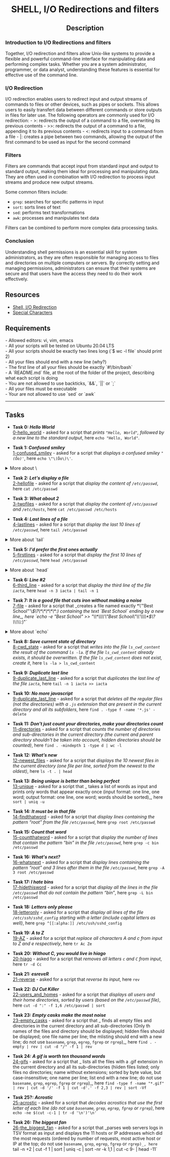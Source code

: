 # <p align="center">**SHELL, I/O Redirections and filters**</p>

## <p align="center">**Description**</p>

### **Introduction to I/O Redirections and filters**
<p>Together, I/O redirection and filters allow Unix-like systems to provide a flexible and powerful command-line interface for manipulating data and performing complex tasks. Whether you are a system administrator, programmer, or data analyst, understanding these features is essential for effective use of the command line.</p>

### **I/O Redirection**
<p>I/O redirection enables users to redirect input and output streams of commands to files or other devices, such as pipes or sockets. This allows users to easily transfert data between different commands or store outputs in files for later use.
The following operators are commonly used for I/O redirection:
- >: redirects the output of a command to a file, overwriting its previous contents
- >>: redirects the output of a command to a file, appending it to its previous contents
- <: redirects input to a command from a file
- |: creates a pipe between two commands, allowing the output of the first command to be used as input for the second command

</p>

### **Filters**
<p>Filters are commands that accept input from standard input and output to standard output, making them ideal for processing and manipulating data. They are often used in combination with I/O redirection to process input streams and produce new output streams.

Some common filters include:

- `grep`: searches for specific patterns in input
- `sort`: sorts lines of text
- `sed`: performs text transformations
- `awk`: processes and manipulates text data

Filters can be combined to perform more complex data processing tasks.</p>

### **Conclusion**
<p>Understanding shell permissions is an essential skill for system administrators, as they are often responsible for managing access to files and directories on multiple computers or servers. By correctly setting and managing permissions, administrators can ensure that their systems are secure and that users have the access they need to do their work effectively.</p>

## **Resources**
* [Shell, I/O Redirection](https://intranet.hbtn.io/rltoken/dJRc-mwT3vNw7SCWZNlGcg)
* [Special Characters](https://intranet.hbtn.io/rltoken/k2EzFVxAXrpfJMvl8-1ukQ)

## **Requirements**
<p>
- Allowed editors: vi, vim, emacs<br>
- All your scripts will be tested on Ubuntu 20.04 LTS<br>
- All your scripts should be exactly two lines long (`$ wc -l file` should print 2)<br>
- All your files should end with a new line (why?)<br>
- The first line of all your files should be exactly `#!/bin/bash`<br>
- A `README.md` file, at the root of the folder of the project, describing what each script is doing<br>
- You are not allowed to use backticks, `&&`, `||` or `;`<br>
- All your files must be executable<br>
- Your are not allowed to use `sed` or `awk`
</p>

-----------------------

## **Tasks**
- **Task 0: _Hello World_**<br>
    [0-hello_world](https://github.com/Spark4545/holbertonschool-shell/blob/master/io_redirection_and_filters/0-hello_world) - asked for a script that _prints `"Hello, World"`, followed by a new line to the standard output_, here `echo "Hello, World"`.

- **Task 1: _Confused smiley_**<br>
    [1-confused_smiley](https://github.com/Spark4545/holbertonschool-shell/blob/master/io_redirection_and_filters/1-confused_smiley) - asked for a script that _displays a confused smiley `"(Ôo)'`_, here `echo \"\(Ôo\)\'`.
<details>
<summary>More about \ </summary>
<p> \ are called "backslashes", they are used as escape characters to indicate that the following character should be treated specially, or to prevent special treatment of a character that would otherwise be interpreted in a specific way.</p>
</details>

- **Task 2: _Let's display a file_**<br>
    [2-hellofile](https://github.com/Spark4545/holbertonschool-shell/blob/master/io_redirection_and_filters/1-hellofile) - asked for a script that _display the content of `/etc/passwd`_, here `cat /etc/passwd`

- **Task 3: _What about 2_**<br>
    [3-twofiles](https://github.com/Spark4545/holbertonschool-shell/blob/master/io_redirection_and_filters/3-twofiles) - asked for a script that _display the content of `/etc/passwd` and `/etc/hosts`_, here `cat /etc/passwd /etc/hosts`

- **Task 4: _Last lines of a file_**<br>
    [4-lastlines](https://github.com/Spark4545/holbertonschool-shell/blob/master/io_redirection_and_filters/4-lastlines) - asked for a script that _display the last 10 lines of `/etc/passwd`_, here `tail /etc/passwd`
<details>
<summary>More about `tail` </summary>
<p>The `tail` command is a commonly used command that display the last few lines of a file or input stream.
Here are some usefull flags:<br>
* -n, output the last 'number' lines (10 default)<br>
* -c, output the last 'number' bytes (10 default)<br>
* -q, suppress headers when displaying multiple files<br>
* -v, display headers when displaying multiple files (default)<br>
* -f, output appended data as the file grows<br>
* --retry, keep trying to open a file even if it is inaccessible or has been renamed  
</p>
</details>

- **Task 5: _I'd prefer the first ones actually_**<br>
    [5-firstlines](https://github.com/Spark4545/holbertonschool-shell/blob/master/io_redirection_and_filters/5-firstlines) - asked for a script that _display the first 10 lines of `/etc/passwd`_, here `head /etc/passwd`
<details>
<summary>More about `head` </summary>
<p>Like `tail`, `head` command is commonly use to display the first few lines of a file or input stream.
Here are some usefull flags:<br>
* -n, output the last 'number' lines (10 default)<br>
* -c, output the last 'number' bytes (10 default)<br>
* -q, suppress headers when displaying multiple files<br>
* -v, display headers when displaying multiple files (default)
</p>
</details>

- **Task 6: _Line #2_**<br>
    [6-third_line](https://github.com/Spark4545/holbertonschool-shell/blob/master/io_redirection_and_filters/6-third_line) - asked for a script that _display the third line of the file `iacta`_, here `head -n 3 iacta | tail -n 1`

- **Task 7: _It is a good file that cuts iron without making a noise_**<br>
    [7-file](https://github.com/Spark4545/holbertonschool-shell/blob/master/io_redirection_and_filters/7-file) - asked for a script that _creates a file named exactly \*\\'"Best School"\'\\*$\?\*\*\*\*\*:) containing the text `Best School` ending by a new line_, here `echo -e "Best School" >> "\\*\\\\'\"Best School\"\\'\\\\*$\\?\\*\\*\\*\\*\\*:)"`
<details>
<summary>More about `echo` </summary>
<p>The `echo` command is a common command in the shell that allows you to print text to the terminal.<br>
* -n, prevent the trailing newline character from being printed<br>
* -e, allows the interpretation of backslash escapes<br>
* -E, disables the interpretation of backslash escapes<br>
* -p, causes the output to be read from the user, rather than from the command line arguments<br>
* -s, same as -p but it is not displayed on the terminal (for password)
</p>
</details>

- **Task 8: _Save current state of directory_**<br>
    [8-cwd_state](https://github.com/Spark4545/holbertonschool-shell/blob/master/io_redirection_and_filters/8-cwd_state) - asked for a script that _writes into the file `ls_cwd_content` the result of the command `ls -la`. If the file `ls_cwd_content` already exists, it should be overwritten. If the file `ls_cwd_content` does not exist, create it_, here `ls -la > ls_cwd_content`
    
- **Task 9: _Duplicate last line_**<br>
    [9-duplicate_last_line](https://github.com/Spark4545/holbertonschool-shell/blob/master/io_redirection_and_filters/9-duplicate_last_line) - asked for a script that _duplicates the last line of the file `iacta`_, here `tail -n 1 iacta >> iacta` 
    
- **Task 10: _No more javascript_**<br>
    [9-duplicate_last_line](https://github.com/Spark4545/holbertonschool-shell/blob/master/io_redirection_and_filters/9-duplicate_last_line) - asked for a script that _deletes all the regular files (not the directories) with a `.js` extension that are present in the current directory and all its subfolders_, here `find . -type f -name '*.js' -delete`    
    
- **Task 11: _Don't just count your directories, make your directories count_**<br>
    [11-directories](https://github.com/Spark4545/holbertonschool-shell/blob/master/io_redirection_and_filters/11-directories) - asked for a script that _counts the number of directories and sub-directories in the current directory (the current and parent directory shouldn't be taken into account, hidden directories should be counted)_, here `find . -mindepth 1 -type d | wc -l`

- **Task 12: _What’s new_**<br>
    [12-newest_files](https://github.com/Spark4545/holbertonschool-shell/blob/master/io_redirection_and_filters/12-newest_files) - asked for a script that _displays the 10 newest files in the current directory (one file per line, sorted from the newest to the oldest)_, here `ls -t . | head`

- **Task 13: _Being unique is better than being perfect_**<br>
    [13-unique](https://github.com/Spark4545/holbertonschool-shell/blob/master/io_redirection_and_filters/13-unique) - asked for a script that _ takes a list of words as input and prints only words that appear exactly once (input format: one line, one word; output format: one line, one word; words should be sorted)_, here `sort | uniq -u`

- **Task 14: _It must be in that file_**<br>
    [14-findthatword](https://github.com/Spark4545/holbertonschool-shell/blob/master/io_redirection_and_filters/14-findthatword) - asked for a script that _display lines containing the pattern “root” from the file `/etc/passwd`_, here `grep root /etc/passwd`

- **Task 15: _Count that word_**<br>
    [15-countthatword](https://github.com/Spark4545/holbertonschool-shell/blob/master/io_redirection_and_filters/15-countthatword) - asked for a script that _display the number of lines that contain the pattern “bin” in the file `/etc/passwd`_, here `grep -c bin /etc/passwd`

- **Task 16: _What's next?_**<br>
    [16-whatsnext](https://github.com/Spark4545/holbertonschool-shell/blob/master/io_redirection_and_filters/16-whatsnext) - asked for a script that _display lines containing the pattern “root” and 3 lines after them in the file `/etc/passwd`_, here `grep -A 3 root /etc/passwd`

- **Task 17: _I hate bins_**<br>
    [17-hidethisword](https://github.com/Spark4545/holbertonschool-shell/blob/master/io_redirection_and_filters/17-hidethisword) - asked for a script that _display all the lines in the file `/etc/passwd` that do not contain the pattern “bin”_, here `grep -L bin /etc/passwd`

- **Task 18: _Letters only please_**<br>
    [18-letteronly](https://github.com/Spark4545/holbertonschool-shell/blob/master/io_redirection_and_filters/18-letteronly) - asked for a script that _display all lines of the file `/etc/ssh/sshd_config` starting with a letter (include capital letters as well)_, here `grep ^[[:alpha:]] /etc/ssh/sshd_config`

- **Task 19: _A to Z_**<br>
    [19-AZ](https://github.com/Spark4545/holbertonschool-shell/blob/master/io_redirection_and_filters/19-AZ) - asked for a script that _replace all characters A and c from input to Z and e respectively_, here `tr Ac Ze`

- **Task 20: _Without C, you would live in hiago_**<br>
    [20-hiago](https://github.com/Spark4545/holbertonschool-shell/blob/master/io_redirection_and_filters/20-hiago) - asked for a script that _removes all letters `c` and `C` from input_, here `tr -d Cc`

- **Task 21: _esreveR_**<br>
    [21-reverse](https://github.com/Spark4545/holbertonschool-shell/blob/master/io_redirection_and_filters/21-reverse) - asked for a script that _reverse its input_, here `rev`

- **Task 22: _DJ Cut Killer_**<br>
    [22-users_and_homes](https://github.com/Spark4545/holbertonschool-shell/blob/master/io_redirection_and_filters/22-users_and_homes) - asked for a script that _displays all users and their home directories, sorted by users (based on the `/etc/passwd` file)_, here `cut -d ":" -f 1,6 /etc/passwd | sort`

- **Task 23: _Empty casks make the most noise_**<br>
    [23-empty_casks](https://github.com/Spark4545/holbertonschool-shell/blob/master/io_redirection_and_filters/23-empty_casks) - asked for a script that _ finds all empty files and directories in the current directory and all sub-directories (Only th names of the files and directory should be displayed; hidden files should be displayed; one file name per line; the mlisting should end with a new line; do not use `basename`, `grep`, `egrep`, `fgrep` or `rgrep`)_, here `find . -empty | rev | cut -d "/" -f 1 | rev`

- **Task 24: _A gif is worth ten thousand words_**<br>
    [24-gifs](https://github.com/Spark4545/holbertonschool-shell/blob/master/io_redirection_and_filters/24-gifs) - asked for a script that _ lists all the files with a .gif extension in the current directory and all its sub-directories (hiiden files listed; only files no directories; name without extensions; sorted by byte value, but case-insensitive; one name per line; list end with a new line; do not use `basename`, `grep`, `egrep`, `fgrep` or `rgrep`)_, here `find -type f -name "*.gif" | rev | cut -d '/' -f 1 | cut -d'.' -f 2,3 | rev | sort -Vf`

- **Task 25?: _Acrostic_**<br>
    [25-acrostic](https://github.com/Spark4545/holbertonschool-shell/blob/master/io_redirection_and_filters/25-acrostic) - asked for a script that _decodes acrostics that use the first letter of each line (do not use `basename`, `grep`, `egrep`, `fgrep` or `rgrep`)_, here `echo -ne $(cut -c-1 | tr -d '\n')'\n'`

- **Task 26: _The biggest fan_**<br>
    [26-the_biggest_fan](https://github.com/Spark4545/holbertonschool-shell/blob/master/io_redirection_and_filters/26-the_biggest_fan) - asked for a script that _parses web servers logs in TSV format as input and displays the 11 hosts or IP addresses which did the most requests (ordered by number of requests, most active host or IP at the top; do not use `basename`, `grep`, `egrep`, `fgrep` or `rgrep)_, here `tail -n +2 | cut -f 1 | sort | uniq -c | sort -nr -k 1,1 | cut -c 9- | head -11`
